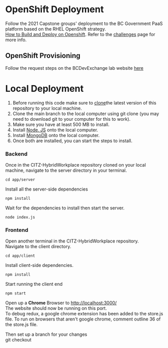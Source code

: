 # OpenShift Deployment
Follow the 2021 Capstone groups' deployment to the BC Government PaaS platform based on the RHEL OpenShift strategy.  
[How to Build and Deploy on Openshift](https://github.com/bcgov/citz-dst-capstone-2021/tree/main/openshift). Refer to the [challenges](https://github.com/bcgov/CITZ-HybridWorkplace/wiki/Challenges#issue----how-to-learn-and-onboard-to-the-bcgov-paas-openshift-platform) page for more info.

## OpenShift Provisioning
Follow the request steps on the  BCDevExchange lab website [here](https://developer.gov.bc.ca/Getting-Started-on-the-DevOps-Platform/How-to-Request-a-New-OpenShift-Project)


# Local Deployment

1. Before running this code make sure to [clone](https://github.com/bcgov/CITZ-HybridWorkplace/fork)the latest version of this repository to your local machine. 
2. Clone the main branch to the local computer using git clone (you may need to download git to your computer for this to work).  
3. Make sure you have at least 500 MB to install.
4. Install [Node. JS](https://nodejs.org/en/) onto the local computer.
5. Install [MongoDB](https://www.mongodb.com/try/download/community ) onto the local computer.  
6. Once both are installed, you can start the steps to install. 

### Backend
Once in the CITZ-HybridWorkplace repository cloned on your local machine, navigate to the server directory in your terminal.  
  
`cd app/server`  
  
Install all the server-side dependencies  
  
`npm install`  
  
Wait for the dependencies to install then start the server.  
  
`node index.js` 
  

  
### Frontend

Open another terminal in the CITZ-HybridWorkplace repository.   
Navigate to the client directory. 
  
`cd app/client`
  
Install client-side dependencies.  
  
`npm install`  
  
Start running the client end  
  
`npm start`  
  
Open up a **Chrome** Browser to [http://localhost:3000/](http://localhost:3000/ )  
The website should now be running on this port.  
To debug redux, a google chrome extension has been added to the store.js file. To run on browsers that aren't google chrome, comment outline 36 of the store.js file.  
   
Then set up a branch for your changes   
git checkout  

